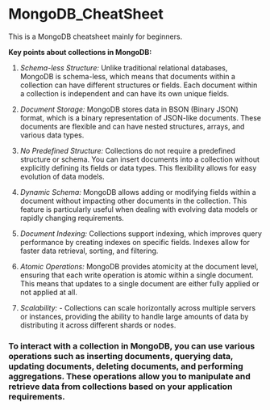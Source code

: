 # MongoDB_CheatSheet
This is a MongoDB cheatsheet mainly for beginners.

**Key points about collections in MongoDB:**

1.  *Schema-less Structure:* Unlike traditional relational databases, MongoDB is schema-less, which means that documents within a collection can have different structures or fields. Each document within a collection is independent and can have its own unique fields.

2.  *Document Storage:* MongoDB stores data in BSON (Binary JSON) format, which is a binary representation of JSON-like documents. These documents are flexible and can have nested structures, arrays, and various data types.

3.  *No Predefined Structure:* Collections do not require a predefined structure or schema. You can insert documents into a collection without explicitly defining its fields or data types. This flexibility allows for easy evolution of data models.

4.  *Dynamic Schema:* MongoDB allows adding or modifying fields within a document without impacting other documents in the collection. This feature is particularly useful when dealing with evolving data models or rapidly changing requirements.

5.  *Document Indexing:* Collections support indexing, which improves query performance by creating indexes on specific fields. Indexes allow for faster data retrieval, sorting, and filtering.

6.  *Atomic Operations:* MongoDB provides atomicity at the document level, ensuring that each write operation is atomic within a single document. This means that updates to a single document are either fully applied or not applied at all.

7.  *Scalability:* - Collections can scale horizontally across multiple servers or instances, providing the ability to handle large amounts of data by distributing it across different shards or nodes.

### To interact with a collection in MongoDB, you can use various operations such as inserting documents, querying data, updating documents, deleting documents, and performing aggregations. These operations allow you to manipulate and retrieve data from collections based on your application requirements.
